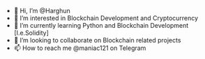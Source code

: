 - 👋 Hi, I’m @Harghun
- 👀 I’m interested in Blockchain Development and Cryptocurrency
- 🌱 I’m currently learning Python and Blockchain Development [I.e.Solidity]
- 💞️ I’m looking to collaborate on Blockchain related projects
- 📫 How to reach me @maniac121 on Telegram

<!---
Harghun/Harghun is a ✨ special ✨ repository because its `README.md` (this file) appears on your GitHub profile.
You can click the Preview link to take a look at your changes.
--->
